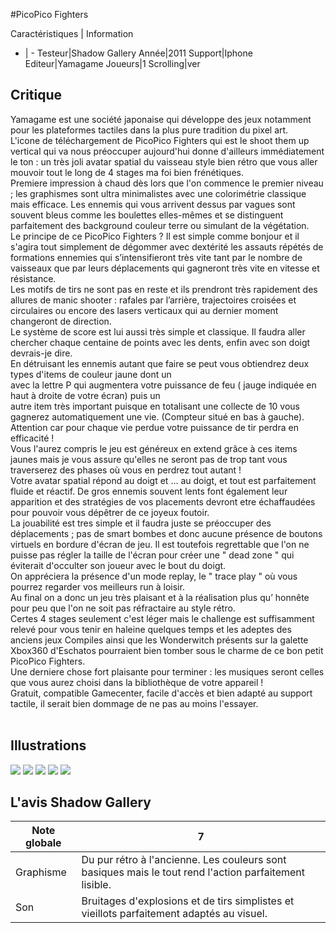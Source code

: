 #PicoPico Fighters

Caractéristiques | Information
- | -
Testeur|Shadow Gallery
Année|2011
Support|Iphone
Editeur|Yamagame
Joueurs|1
Scrolling|ver

## Critique
Yamagame est une société japonaise qui développe des jeux notamment pour les plateformes tactiles dans la plus pure tradition du pixel art.<br/>L'icone de téléchargement de PicoPico Fighters qui est le shoot them up vertical qui va nous préoccuper aujourd'hui donne d'ailleurs immédiatement le ton : un très joli avatar spatial du vaisseau style bien rétro que vous aller mouvoir tout le long de 4 stages ma foi bien frénétiques.<br/>Premiere impression à chaud dès lors que l'on commence le premier niveau ; les graphismes sont ultra minimalistes avec une colorimétrie classique mais efficace. Les ennemis qui vous arrivent dessus par vagues sont souvent bleus comme les boulettes elles-mêmes et se distinguent parfaitement des background couleur terre ou simulant de la végétation.<br/>Le principe de ce PicoPico Fighters ? Il est simple comme bonjour et il s'agira tout simplement de dégommer avec dextérité les assauts répétés de formations ennemies qui s’intensifieront très vite tant par le nombre de vaisseaux que par leurs déplacements qui gagneront très vite en vitesse et résistance.<br/>Les motifs de tirs ne sont pas en reste et ils prendront très rapidement des allures de manic shooter : rafales par l’arrière, trajectoires croisées et circulaires ou encore des lasers verticaux qui au dernier moment changeront de direction.<br/>Le système de score est lui aussi très simple et classique. Il faudra aller chercher chaque centaine de points avec les dents, enfin avec son doigt devrais-je dire. <br/>En détruisant les ennemis autant que faire se peut vous obtiendrez deux types d'items de couleur jaune dont un<br/> avec la lettre P qui augmentera votre puissance de feu ( jauge indiquée en haut à droite de votre écran) puis un<br/> autre item très important puisque en totalisant une collecte de 10 vous gagnerez automatiquement une vie. (Compteur situé en bas à gauche).<br/>Attention car pour chaque vie perdue votre puissance de tir perdra en efficacité !<br/>Vous l'aurez compris le jeu est généreux en extend grâce à ces items jaunes mais je vous assure qu'elles ne seront pas de trop tant vous traverserez des phases où vous en perdrez tout autant !<br/>Votre avatar spatial répond au doigt et ... au doigt, et tout est parfaitement fluide et réactif. De gros ennemis souvent lents font également leur apparition et des stratégies de vos placements devront etre échaffaudées pour pouvoir vous dépêtrer de ce joyeux foutoir.<br/>La jouabilité est tres simple et il faudra juste se préoccuper des déplacements ; pas de smart bombes et donc aucune présence de boutons virtuels en bordure d'écran de jeu. Il est toutefois regrettable que l'on ne puisse pas régler la taille de l'écran pour créer une " dead zone " qui éviterait d'occulter son joueur avec le bout du doigt.<br/>On appréciera la présence d'un mode replay, le " trace play " où vous pourrez regarder vos meilleurs run à loisir.<br/>Au final on a donc un jeu très plaisant et à la réalisation plus qu’ honnête pour peu que l'on ne soit pas réfractaire au style rétro. <br/>Certes 4 stages seulement c'est léger mais le challenge est suffisamment relevé pour vous tenir en haleine quelques temps et les adeptes des anciens jeux Compiles ainsi que les Wonderwitch présents sur la galette Xbox360 d'Eschatos pourraient bien tomber sous le charme de ce bon petit PicoPico Fighters.<br/>Une derniere chose fort plaisante pour terminer : les musiques seront celles que vous aurez choisi dans la bibliothèque de votre appareil !<br/>Gratuit, compatible Gamecenter, facile d'accès et bien adapté au support tactile, il serait bien dommage de ne pas au moins l'essayer.<br/><br/>

## Illustrations
![](http://www.shmup.com/images/thumbs/img_fiche_1_1527.jpg)
![](http://www.shmup.com/images/thumbs/img_fiche_2_1527.jpg)
![](http://www.shmup.com/images/thumbs/img_fiche_3_1527.jpg)
![](http://www.shmup.com/images/thumbs/)
![](http://www.shmup.com/images/thumbs/)

## L'avis Shadow Gallery
Note globale|7
-|-
Graphisme|Du pur rétro à l'ancienne. Les couleurs sont basiques mais le tout rend l'action parfaitement lisible.
Son|Bruitages d'explosions et de tirs simplistes et vieillots parfaitement adaptés au visuel.
